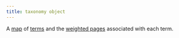 ```yaml
---
title: taxonomy object
---
```


A [map](g)  of [terms](g)  and the [weighted pages](g)  associated with each term.
